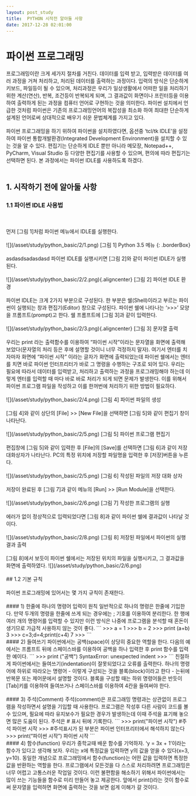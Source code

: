 ```yaml
---
layout: post_study
title:  PYTHON 시작전 알아둘 사항
date: 2017-12-28 02:01:00
---
```

# 파이썬 프로그래밍

프로그래밍이란 크게 세가지 절차를 거친다. 데이터를 입력 받고, 입력받은 데이터를 여러 과정을 거쳐 처리하고, 처리된 데이터를 출력하는 과정이다. 입력의 방식은 단순하게 키보드, 파일등이 될 수 있으며, 처리과정은 우리가 일상생활에서 어떠한 일을 처리하기 위한 계산(연산), 반복, 조건등이 반복되게 되며, 그 결과값이 화면이나 프린터등을 이용하여 출력하게 된는 과정을 컴퓨터 언어로 구현하는 것을 의미한다. 파이썬 설치에서 언급한 것처럼 파이썬은 기존의 프로그래밍언어의 복잡성을 최소화 하여 최대한 단순하게 설계된 언어로써 상대적으로 배우기 쉬운 문법체계를 가지고 있다.
<br/>
<br/>
파이썬 프로그래밍을 하기 위하여 파이썬을 설치하였다면, 옵션중 ‘tcl/tk IDLE’을 설정하여 파이썬 통합개발환경(Integrated Development Environment)을 설치할 수 있는 것을 알 수 있다. 편집기는 단순하게 IDLE 뿐만 아니라 메모장, Notepad++, PyCharm, Visual Studio 등 다양한 편집기를 사용할 수 있으며, 편의에 따라 편집기는 선택하면 된다. 본 과정에서는 파이썬 IDLE를 사용하도록 하겠다.
<br/>
<br/>
## 1.	시작하기 전에 알아둘 사항
### 1.1	파이썬 IDLE 사용법
<br/>
<br/>
먼저 [그림 1]처럼 파이썬 메뉴에서 IDLE를 실행한다.
<br/>
<br/>
![](/asset/study/python_basic/2/1.png)
[그림 1] Python 3.5 메뉴
{: .borderBox}
<br/>
<br/>
asdasdsadasdasd
파이썬 IDLE를 실행시키면 [그림 2]와 같이 파이썬 IDLE가 실행된다.
<br/>
<br/>
![](/asset/study/python_basic/2/2.png){.aligncenter}
[그림 2] 파이썬 IDLE 환경
<br/>
<br/>
파이썬 IDLE는 크게 2가지 부분으로 구성된다. 한 부분은 쉘(Shell)이라고 부르는 파이썬이 실행되는 창과 편집기(Editor) 창으로 구성된다. 파이썬 쉘에 나타나는 ‘>>>’ 모양을 프롬프트(prompt)고 한다. 쉘 프롬프트에 [그림 3]과 같이 입력한다.
<br/>
<br/>
![](/asset/study/python_basic/2/3.png){.aligncenter}
[그림 3] 문자열 출력
<br/>
<br/>
우리는 print 라는 출력함수를 이용하여 “파이썬 시작”이라는 문자열을 화면에 출력해 보았다(문자열의 처리 등은 후에 설명할 것이니 너무 걱정하지 말자). 여기서 엔터를 치자마자 화면에 “파이썬 시작” 이라는 글자가 화면에 출력되었는데 파이썬 쉘에서는 엔터를 치면 바로 파이썬 인터프리터가 바로 그 명령을 수행하는 구조로 되어 있다. 우리는 필요에 따라서 데이터를 입력받고, 처리하고 출력하는 과정을 프로그래밍해야 하는데 이렇게 엔터를 입력할 때 마다 바로 바로 처리가 되게 되면 문제가 발생한다. 이를 위해서 파이썬 프로그램 파일을 작성하고 이를 한꺼번에 처리하기 위한 방법이 필요하다.
<br/>
<br/>
![](/asset/study/python_basic/2/4.png)
[그림 4] 파이썬 파일의 생성
<br/>
<br/>
[그림 4]와 같이 상단의 [File] >> [New File]을 선택하면 [그림 5]와 같이 편집기 창이 나타난다.
<br/>
<br/>
![](/asset/study/python_basic/2/5.png)
[그림 5] 파이썬 프로그램 편집기
<br/>
<br/>
편집창에 [그림 5]와 같이 입력한 후 [File]의 [Save]를 선택하면 [그림 6]과 같이 저장 대화상자가 나타난다. PC의 특정 위치에 저장할 파일명을 입력한 후 [저장]버튼을 누른다.
<br/>
<br/>
![](/asset/study/python_basic/2/5.png)
[그림 6] 작성된 파일의 저장 대화 상자
<br/>
<br/>
저장이 완료된 후 [그림 7]과 같이 메뉴의 [Run] >> [Run Module]을 선택한다.
<br/>
<br/>
![](/asset/study/python_basic/2/6.png)
[그림 7] 작성한 프로그램의 실행
<br/>
<br/>
에러가 없이 정상적으로 입력되었다면 [그림 8]과 같이 파이썬 쉘에 결과값이 나타날 것이다.
<br/>
<br/>
![](/asset/study/python_basic/2/8.png)
[그림 8] 저장된 파일에서 파이썬의 실행 결과 출력
<br/>
<br/>
[그림 8]에서 보듯이 파이썬 쉘에서는 저장된 위치의 파일을 실행시키고, 그 결과값을 화면에 출력하였다.
![](/asset/study/python_basic/2/6.png)
<br/>
<br/>
## 1.2	기본 규칙
<br/>
<br/>
파이썬 프로그래밍에 있어서는 몇 가지 규칙이 존재한다.
<br/>
<br/>
#### 1)	한줄에 하나의 명령어 입력이 원칙
일반적으로 하나의 명령은 한줄에 기입한다. 만약 두개의 명령을 한줄에 쓰게 되는 경우에는 ; 기호를 이용하여 분리한다. 한 행에 여러 개의 명령어를 입력할 수 있지만 이런 방식은 나중에 프로그램을 분석할 때 혼돈이 생기므로 가급적 사용하지 않는 것이 좋다.
```
>>> a = 1
>>> b = 2
>>> print (a+b)
3
>>> c=3;d=4;print(c+4)
7
>>>
```
<br/>
#### 2)	들여쓰기
파이썬에서는 공백(space)이 상당히 중요한 역할을 한다. 다음의 예에서는 프롬프트 뒤에 스페이스바를 이용하여 공백을 하나 입력한 후 print 함수를 입력한 예이다.
```
>>>  print ("공백")
SyntaxError: unexpected indent
>>>
```
친절하게 파이썬에서는 들여쓰기(indentation)이 잘못되었다고 오류를 출력한다. 하나의 명령어에 하위로 따라오는 명령어 - 이렇게 구성되는 것을 블록(block)이라고 한다 - 는뒤에 반복문 또는 제어문에서 설명할 것이다. 블록을 구성할 때는 하위 명령어들은 반듯이 [Tab]키를 이용하여 들여쓰거나 스페이스바를 이용하여 4칸을 들여써야 한다.
<br/>
<br/>
#### 3)	주석(Comment)
주석(comment)은 프로그래밍 명령과는 상관없이 프로그램을 작성하면서 설명을 기입할 때 사용한다. 프로그램은 작성후 다른 사람이 코드를 볼 수 있으며, 필요에 따라 유지보수가 필요한 경우가 발생하는데 이때 주석을 표기해 놓으면 많은 도움이 된다. 주석은 # 표시 뒤에 기록한다.
```
>>> print("파이썬 시작") #주석
파이썬 시작
>>> #주석표시가 된 부분은 파이썬 인터프리터에서 해석하지 않는다
>>> print(“파이썬 시작”)
파이썬 시작
```
<br/>
#### 4)	함수(function)
우리가 중학교때 배운 함수를 기억하자. ‘y = 3x + 1’이라는 함수가 있다고 생각해 보자. 우리는 x에 특정값을 입력하면 y의 값을 얻을 수 있다(x=3, y=10). 동일한 개념으로 프로그래밍에서 함수(function)는 어떤 값을 입력하면 특정한 값을 반환하는 역할을 한다. 프로그램에서 모든것을 다 스스로 처리하려면 프로그래밍은 너무 어렵고 고통스러운 작업일 것이다. 이런 불편함을 해소하기 위해서 파이썬에서는 많이 쓰는 기능들을 함수로 미리 만들어 놓고 제공한다. 앞에서 print()라는 것이 함수로써 문자열을 입력하면 화면에 출력하는 것을 보면 쉽게 이해가 갈 것이다.
